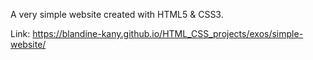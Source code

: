 A very simple website created with HTML5 & CSS3.

Link: https://blandine-kany.github.io/HTML_CSS_projects/exos/simple-website/

